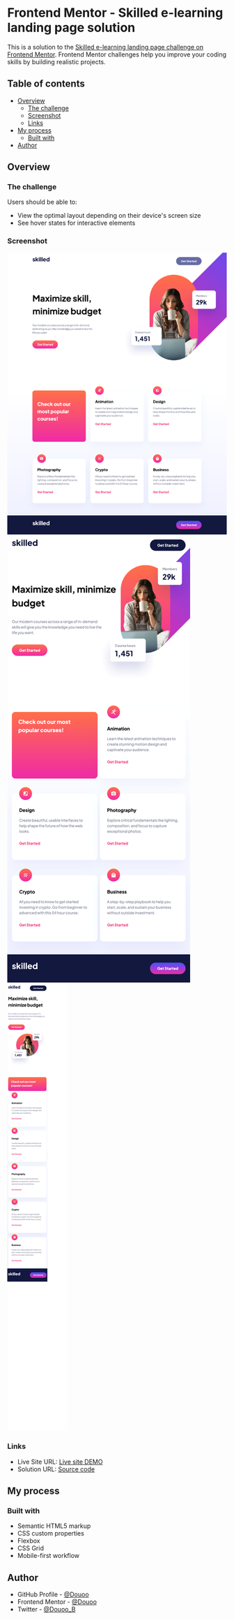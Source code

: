 # Frontend Mentor - Skilled e-learning landing page solution

This is a solution to the [Skilled e-learning landing page challenge on Frontend Mentor](https://www.frontendmentor.io/challenges/skilled-elearning-landing-page-S1ObDrZ8q). Frontend Mentor challenges help you improve your coding skills by building realistic projects.

## Table of contents

- [Overview](#overview)
  - [The challenge](#the-challenge)
  - [Screenshot](#screenshot)
  - [Links](#links)
- [My process](#my-process)
  - [Built with](#built-with)
- [Author](#author)

## Overview

### The challenge

Users should be able to:

- View the optimal layout depending on their device's screen size
- See hover states for interactive elements

### Screenshot

![Desktop](screenshot/desktop.png)
![Table view](screenshot/tablet.png)
![Mobile](screenshot/mobile.png)

### Links

- Live Site URL: [Live site DEMO](https://douoo.github.io/frontendmentor_challenges/skilled-elearning-landing-page/)
- Solution URL: [Source code](https://github.com/Douoo/frontendmentor_challenges/tree/main/skilled-elearning-landing-page)
## My process

### Built with

- Semantic HTML5 markup
- CSS custom properties
- Flexbox
- CSS Grid
- Mobile-first workflow


## Author

- GitHub Profile - [@Douoo](https://github.com/Douoo) 
- Frontend Mentor - [@Douoo](https://www.frontendmentor.io/profile/Douoo)
- Twitter - [@Douoo_B](https://twitter.com/Douoo_B)
